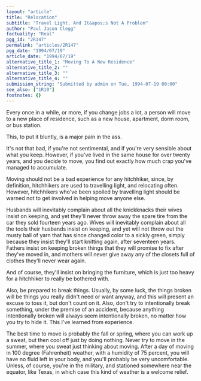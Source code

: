 ```yaml
---
layout: "article"
title: "Relocation"
subtitle: "Travel Light, And It&apos;s Not A Problem"
author: "Paul Jason Clegg"
factuality: "Real"
pgg_id: "2R147"
permalink: "articles/2R147"
pgg_date: "1994/07/19"
article_date: "1994/07/19"
alternative_title_1: "Moving To A New Residence"
alternative_title_2: ""
alternative_title_3: ""
alternative_title_4: ""
submission_string: "Submitted by admin on Tue, 1994-07-19 00:00"
see_also: ["1R10"]
footnotes: {}
---
```

<div>
<p>Every once in a while, or more, if you change jobs a lot, a person will move to a new place of residence, such as a new house, apartment, dorm room, or bus station.</p>
<p>This, to put it bluntly, is a major pain in the ass.</p>
<p>It's not that bad, if you're not sentimental, and if you're very sensible about what you keep. However, if you've lived in the same house for over twenty years, and you decide to move, you find out exactly how much crap you've managed to accumulate.</p>
<p>Moving should not be a bad experience for any hitchhiker, since, by definition, hitchhikers are used to travelling light, and relocating often. However, hitchhikers who've been spoiled by travelling light should be warned not to get involved in helping move anyone else.</p>
<p>Husbands will inevitably complain about all the knickknacks their wives insist on keeping, and yet they'll never throw away the spare tire from the car they sold fourteen years ago. Wives will inevitably complain about all the tools their husbands insist on keeping, and yet will not throw out the musty ball of yarn that has since changed color to a sickly green, simply because they insist they'll start knitting again, after seventeen years. Fathers insist on keeping broken things that they will promise to fix after they've moved in, and mothers will never give away any of the closets full of clothes they'll never wear again.</p>
<p>And of course, they'll insist on bringing the furniture, which is just too heavy for a hitchhiker to really be bothered with.</p>
<p>Also, be prepared to break things. Usually, by some luck, the things broken will be things you really didn't need or want anyway, and this will present an excuse to toss it, but don't count on it. Also, don't try to intentionally break something, under the premise of an accident, because anything intentionally broken will always seem intentionally broken, no matter how you try to hide it. This I've learned from experience.</p>
<p>The best time to move is probably the fall or spring, where you can work up a sweat, but then cool off just by doing nothing. Never try to move in the summer, where you sweat just thinking about moving. After a day of moving in 100 degree (Fahrenheit) weather, with a humidity of 75 percent, you will have no fluid left in your body, and you'll probably be very uncomfortable. Unless, of course, you're in the military, and stationed somewhere near the equator, like Texas, in which case this kind of weather is a welcome relief.</p>
</div>
